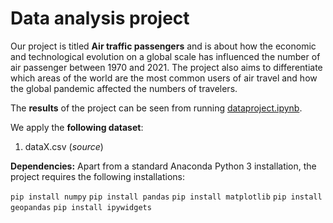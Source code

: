# Data analysis project

Our project is titled **Air traffic passengers** and is about how the economic and technological evolution on a global scale has influenced the number of air passenger between 1970 and 2021. The project also aims to differentiate which areas of the world are the most common users of air travel and how the global pandemic affected the numbers of travelers.

The **results** of the project can be seen from running [dataproject.ipynb](dataproject.ipynb).

We apply the **following dataset**:

1. dataX.csv (*source*) 

**Dependencies:** Apart from a standard Anaconda Python 3 installation, the project requires the following installations:

``pip install numpy``
``pip install pandas``
``pip install matplotlib``
``pip install geopandas``
``pip install ipywidgets``